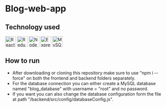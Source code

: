# Blog-web-app

## Technology used
[<img width="34" alt="ReactJS" src="https://img.icons8.com/color/344/react-native.png" />][ReactJS]
[<img width="34" alt="Redux" src="https://img.icons8.com/color/344/redux.png" />][Redux]
[<img width="34" alt="NodeJS" src="https://img.icons8.com/color/344/nodejs.png" />][NodeJs]
[<img width="34" alt="ExpressJS" src="https://assets.website-files.com/61ca3f775a79ec5f87fcf937/6202fcdee5ee8636a145a41b_1234.png" />][ExpressJS]
[<img width="34" alt="MySQL" src="https://img.icons8.com/color/344/mysql-logo.png" />][MySQL]


## How to run
- After downloading or cloning this repository make sure to use "npm i --force" on both the frontend and backend folders separately.
- For the database connection you can either create a MySQL database named "blog_database" with username = "root" and no password.
- If you want you can also change the database configuration form the file at path "/backend/src/config/databaseConfig.js".


[ReactJS]: https://reactjs.org/
[Redux]: https://redux.js.org/
[NodeJs]: https://nodejs.org/en/
[ExpressJS]: https://expressjs.com/
[MySQL]: https://www.mysql.com/
